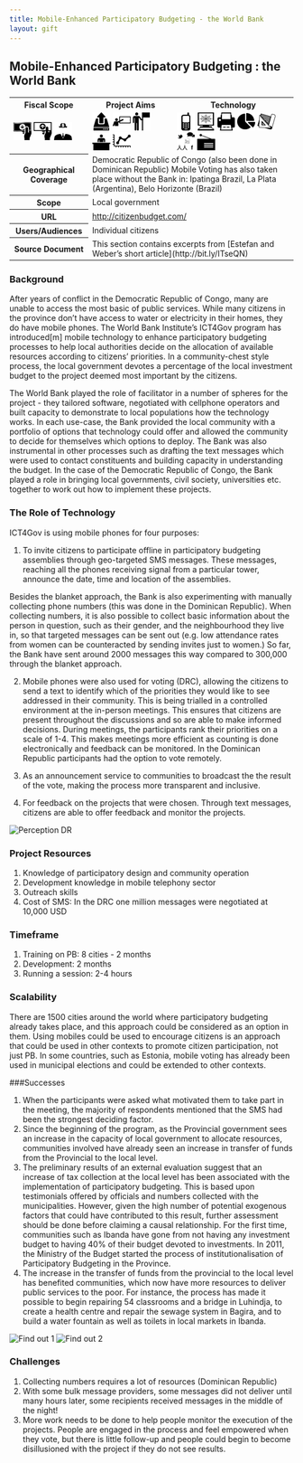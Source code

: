 ```yaml
---
title: Mobile-Enhanced Participatory Budgeting - the World Bank
layout: gift
---
```


## Mobile-Enhanced Participatory Budgeting : the World Bank

<table class="iconmatrix">
    <tr class="icons">
        <th class="inner">Fiscal Scope</th>
        <th class="inner">Project Aims</th>
        <th>Technology</th>
    </tr>
    <tr class="iconbar">
        <td class="inner">
            <img src="images/revenue.png" class="no" title="Revenue Side" />
            <img src="images/spending.png" class="" title="Spending Side" />
            <img src="images/invisible_money.png" class="no" title="Off-Budget" />
        </td>
        <td class="inner">
            <img src="images/upload.png" class="no" title="Publish Better Data" />
            <img src="images/educate.png" class="" title="Educate Citizens" />
            <img src="images/citizen.png" class="" title="Facilitate Direct Participation"/>
            <img src="images/decision-maker.png" class="" title="Get Feedback to Policy Makers" />
            <img src="images/data_analysis.png" class="" title="Analyse and Understand Data" />
        </td>
        <td>
            <img src="images/mobile.png" class="" title="Mobile Technology" />
            <img src="images/web.png" class="no" title="Web-based Technology" />
            <img src="images/offline.png" class="" title="Offline and Print on Demand" />
            <img src="images/piechart.png" class="no" title="Data Visualisation and Maps" />
            <img src="images/standards.png" class="no" title="Formats and Standards" />
            <img src="images/social_media.png" class="no" title="Social Media" />
            <img src="images/radio.png" class="no" title="Radio" />
        </td>
    </tr>
    <tr>
        <th class="inner">Geographical Coverage</th>
        <td colspan="2">Democratic Republic of Congo (also been done in Dominican Republic)
Mobile Voting has also taken place without the Bank in: Ipatinga Brazil, La Plata (Argentina), Belo Horizonte (Brazil)</td>
    </tr>
    <tr>
	<tr>
	        <th class="inner">Scope</th>
	        <td colspan="2">Local government</td>
	</tr>
	    <tr>
        <th class="inner">URL</th>
        <td colspan="2"><a href="http://citizenbudget.com/">http://citizenbudget.com/</a></td>
    </tr>
    <tr>
        <th class="inner">Users/Audiences</th>
        <td colspan="2">Individual citizens</td>
    </tr>
</tr>
<tr>
    <th class="inner">Source Document</th>
    <td colspan="2">This section contains excerpts from [Estefan and Weber’s short article](http://bit.ly/ITseQN)</td>
</tr>

</table>

### Background

After years of conflict in the Democratic Republic of Congo, many are unable to access the most basic of public services. While many citizens in the province don’t have access to water or electricity in their homes, they do have mobile phones. The World Bank Institute’s ICT4Gov program has introduced[m] mobile technology to enhance participatory budgeting processes to help local authorities decide on the allocation of available resources according to citizens’ priorities. In a community-chest style process, the local government devotes a percentage of the local investment budget to the project deemed most important by the citizens.

The World Bank played the role of facilitator in a number of spheres for the project - they tailored software, negotiated with cellphone operators and built capacity to demonstrate to local populations how the technology works. In each use-case, the Bank provided the local community with a portfolio of options that technology could offer and allowed the community to decide for themselves which options to deploy. The Bank was also instrumental in other processes such as drafting the text messages which were used to contact constituents and building capacity in understanding the budget. In the case of the Democratic Republic of Congo, the Bank played a role in bringing local governments, civil society, universities etc. together to work out how to implement these projects.

### The Role of Technology

ICT4Gov is using mobile phones for four purposes:

1. To invite citizens to participate offline in participatory budgeting assemblies through geo-targeted SMS messages. These messages, reaching all the phones receiving signal from a particular tower, announce the date, time and location of the assemblies.

Besides the blanket approach, the Bank is also experimenting with manually collecting phone numbers (this was done in the Dominican Republic). When collecting numbers, it is also possible to collect basic information about the person in question, such as their gender, and the neighbourhood they live in, so that targeted messages can be sent out (e.g. low attendance rates from women can be counteracted by sending invites just to women.) So far, the Bank have sent around 2000 messages this way compared to 300,000 through the blanket approach.

2. Mobile phones were also used for voting (DRC), allowing the citizens to send a text to identify which of the priorities they would like to see addressed in their community. This is being trialled in a controlled environment at the in-person meetings. This ensures that citizens are present throughout the discussions and so are able to make informed decisions. During meetings, the participants rank their priorities on a scale of 1-4. This makes meetings more efficient as counting is done electronically and feedback can be monitored. In the Dominican Republic participants had the option to vote remotely.

3. As an announcement service to communities to broadcast the the result of the vote, making the process more transparent and inclusive.

4. For feedback on the projects that were chosen. Through text messages, citizens are able to offer feedback and monitor the projects.

![Perception DR](http://farm8.staticflickr.com/7245/7272472242_b6fddae950_o.png)

### Project Resources

1. Knowledge of participatory design and community operation
2. Development knowledge in mobile telephony sector
3. Outreach skills
4. Cost of SMS: In the DRC one million messages were negotiated at 10,000 USD

### Timeframe

1. Training on PB: 8 cities - 2 months
2. Development: 2 months
3. Running a session: 2-4 hours


### Scalability

There are 1500 cities around the world where participatory budgeting already takes place, and this approach could be considered as an option in them. Using mobiles could be used to encourage citizens is an approach that could be used in other contexts to promote citizen participation, not just PB.  In some countries, such as Estonia, mobile voting has already been used in municipal elections and could be extended to other contexts.

###Successes

1. When the participants were asked what motivated them to take part in the meeting, the majority of respondents mentioned that the SMS had been the strongest deciding factor.
2. Since the beginning of the program, as the Provincial government sees an increase in the capacity of local government to allocate resources, communities involved have already seen an increase in transfer of funds from the Provincial to the local level.
3. The preliminary results of an external evaluation suggest that an increase of tax collection at the local level has been associated with the implementation of participatory budgeting. This is based upon testimonials offered by officials and numbers collected with the municipalities. However, given the high number of potential exogenous factors that could have contributed to this result, further assessment should be done before claiming a causal relationship. For the first time, communities such as Ibanda have gone from not having any investment budget to having 40% of their budget devoted to investments. In 2011, the Ministry of the Budget started the process of institutionalisation of Participatory Budgeting in the Province.
4. The increase in the transfer of funds from the provincial to the local level has benefited communities, which now have more resources to deliver public services to the poor. For instance, the process has made it possible to begin repairing 54 classrooms and a bridge in Luhindja, to create a health centre and repair the sewage system in Bagira, and to build a water fountain as well as toilets in local markets in Ibanda.

![Find out 1](http://farm9.staticflickr.com/8164/7272472560_8927543833_o.png)
![Find out 2](http://farm9.staticflickr.com/8017/7272472430_cea740fd6d_o.png)

### Challenges

1. Collecting numbers requires a lot of resources (Dominican Republic)
2. With some bulk message providers, some messages did not deliver until many hours later, some recipients received messages in the middle of the night!
3. More work needs to be done to help people monitor the execution of the projects. People are engaged in the process and feel empowered when they vote, but there is little follow-up and people could begin to become disillusioned with the project if they do not see results.
